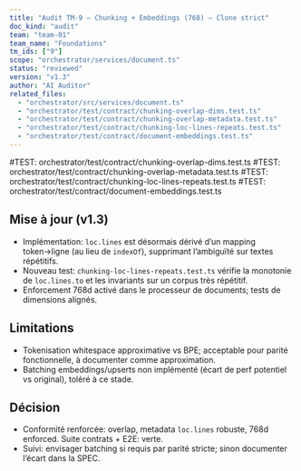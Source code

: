 ```yaml
---
title: "Audit TM-9 — Chunking + Embeddings (768) — Clone strict"
doc_kind: "audit"
team: "team-01"
team_name: "Foundations"
tm_ids: ["9"]
scope: "orchestrator/services/document.ts"
status: "reviewed"
version: "v1.3"
author: "AI Auditor"
related_files:
  - "orchestrator/src/services/document.ts"
  - "orchestrator/test/contract/chunking-overlap-dims.test.ts"
  - "orchestrator/test/contract/chunking-overlap-metadata.test.ts"
  - "orchestrator/test/contract/chunking-loc-lines-repeats.test.ts"
  - "orchestrator/test/contract/document-embeddings.test.ts"
---
```


#TEST: orchestrator/test/contract/chunking-overlap-dims.test.ts
#TEST: orchestrator/test/contract/chunking-overlap-metadata.test.ts
#TEST: orchestrator/test/contract/chunking-loc-lines-repeats.test.ts
#TEST: orchestrator/test/contract/document-embeddings.test.ts

## Mise à jour (v1.3)
- Implémentation: `loc.lines` est désormais dérivé d’un mapping token→ligne (au lieu de `indexOf`), supprimant l’ambiguïté sur textes répétitifs.
- Nouveau test: `chunking-loc-lines-repeats.test.ts` vérifie la monotonie de `loc.lines.to` et les invariants sur un corpus très répétitif.
- Enforcement 768d activé dans le processeur de documents; tests de dimensions alignés.

## Limitations
- Tokenisation whitespace approximative vs BPE; acceptable pour parité fonctionnelle, à documenter comme approximation.
- Batching embeddings/upserts non implémenté (écart de perf potentiel vs original), toléré à ce stade.

## Décision
- Conformité renforcée: overlap, metadata `loc.lines` robuste, 768d enforced. Suite contrats + E2E: verte.
- Suivi: envisager batching si requis par parité stricte; sinon documenter l’écart dans la SPEC.
